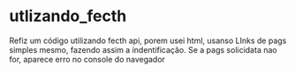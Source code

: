 # utlizando_fecth

Refiz um código utilizando fecth api, porem usei html, usanso LInks de pags simples mesmo, 
fazendo assim a indentificação. Se a pags solicidata nao for, aparece erro no console do navegador
